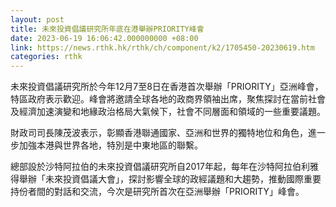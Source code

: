 ```yaml
---
layout: post
title: 未來投資倡議研究所年底在港舉辦PRIORITY峰會
date: 2023-06-19 16:06:42.000000000 +08:00
link: https://news.rthk.hk/rthk/ch/component/k2/1705450-20230619.htm
categories: rthk
---
```


未來投資倡議研究所於今年12月7至8日在香港首次舉辦「PRIORITY」亞洲峰會，特區政府表示歡迎。峰會將邀請全球各地的政商界領袖出席，聚焦探討在當前社會及經濟加速演變和地緣政治格局大氣候下，社會不同層面和領域的一些重要議題。
 
財政司司長陳茂波表示，彰顯香港聯通國家、亞洲和世界的獨特地位和角色，進一步加強本港與世界各地，特別是中東地區的聯繫。

總部設於沙特阿拉伯的未來投資倡議研究所自2017年起，每年在沙特阿拉伯利雅得舉辦「未來投資倡議大會」，探討影響全球的政經議題和大趨勢，推動國際重要持份者間的對話和交流，今次是研究所首次在亞洲舉辦「PRIORITY」峰會。
